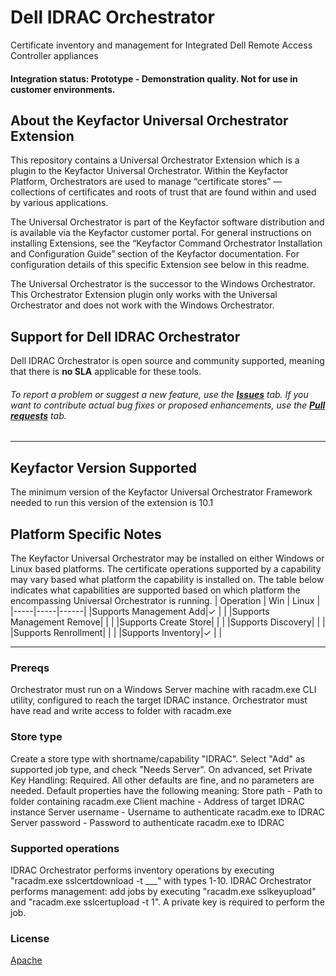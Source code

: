 # Dell IDRAC Orchestrator

Certificate inventory and management for Integrated Dell Remote Access Controller appliances

#### Integration status: Prototype - Demonstration quality. Not for use in customer environments.


## About the Keyfactor Universal Orchestrator Extension

This repository contains a Universal Orchestrator Extension which is a plugin to the Keyfactor Universal Orchestrator. Within the Keyfactor Platform, Orchestrators are used to manage “certificate stores” &mdash; collections of certificates and roots of trust that are found within and used by various applications.

The Universal Orchestrator is part of the Keyfactor software distribution and is available via the Keyfactor customer portal. For general instructions on installing Extensions, see the “Keyfactor Command Orchestrator Installation and Configuration Guide” section of the Keyfactor documentation. For configuration details of this specific Extension see below in this readme.

The Universal Orchestrator is the successor to the Windows Orchestrator. This Orchestrator Extension plugin only works with the Universal Orchestrator and does not work with the Windows Orchestrator.




## Support for Dell IDRAC Orchestrator

Dell IDRAC Orchestrator is open source and community supported, meaning that there is **no SLA** applicable for these tools.

###### To report a problem or suggest a new feature, use the **[Issues](../../issues)** tab. If you want to contribute actual bug fixes or proposed enhancements, use the **[Pull requests](../../pulls)** tab.



---




## Keyfactor Version Supported

The minimum version of the Keyfactor Universal Orchestrator Framework needed to run this version of the extension is 10.1

## Platform Specific Notes

The Keyfactor Universal Orchestrator may be installed on either Windows or Linux based platforms. The certificate operations supported by a capability may vary based what platform the capability is installed on. The table below indicates what capabilities are supported based on which platform the encompassing Universal Orchestrator is running.
| Operation | Win | Linux |
|-----|-----|------|
|Supports Management Add|&check; |  |
|Supports Management Remove|  |  |
|Supports Create Store|  |  |
|Supports Discovery|  |  |
|Supports Renrollment|  |  |
|Supports Inventory|&check; |  |





---


### Prereqs
Orchestrator must run on a Windows Server machine with racadm.exe CLI utility, configured to reach the target IDRAC instance.
Orchestrator must have read and write access to folder with racadm.exe

### Store type
Create a store type with shortname/capability "IDRAC". Select "Add" as supported job type, and check "Needs Server". On advanced, set Private Key Handling: Required. All other defaults are fine, and no parameters are needed.
Default properties have the following meaning:
Store path - Path to folder containing racadm.exe
Client machine - Address of target IDRAC instance
Server username - Username to authenticate racadm.exe to IDRAC
Server password - Password to authenticate racadm.exe to IDRAC

### Supported operations
IDRAC Orchestrator performs inventory operations by executing "racadm.exe sslcertdownload -t ___" with types 1-10.
IDRAC Orchestrator performs management: add jobs by executing "racadm.exe sslkeyupload" and "racadm.exe sslcertupload -t 1". A private key is required to perform the job.

### License
[Apache](https://apache.org/licenses/LICENSE-2.0)

